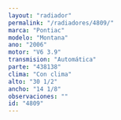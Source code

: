 ```yaml
---
layout: "radiador"
permalink: "/radiadores/4809/"
marca: "Pontiac"
modelo: "Montana"
ano: "2006"
motor: "V6 3.9"
transmision: "Automática"
parte: "438138"
clima: "Con clima"
alto: "30 1/2"
ancho: "14 1/8"
observaciones: ""
id: "4809"
---
```


